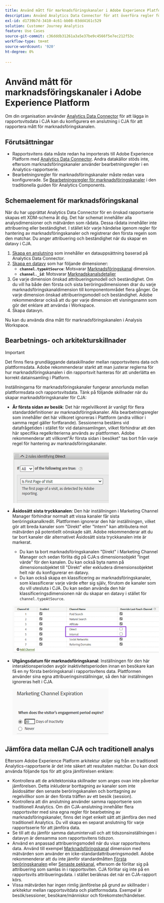 ```yaml
---
title: Använd mått för marknadsföringskanaler i Adobe Experience Platform
description: Använd Analytics Data Connector för att överföra regler för bearbetning av marknadsföringskanaler till Adobe Experience Platform.
exl-id: d1739b7d-3410-4c61-bb08-03dd4161c529
solution: Customer Journey Analytics
feature: Use Cases
source-git-commit: c36dddb31261a3a5e37be9c4566f5e7ec212f53c
workflow-type: tm+mt
source-wordcount: '920'
ht-degree: 0%

---
```


# Använd mått för marknadsföringskanaler i Adobe Experience Platform

Om din organisation använder [Analytics Data Connector](https://experienceleague.adobe.com/docs/experience-platform/sources/connectors/adobe-applications/analytics.html) för att lägga in rapportsvitsdata i CJA kan du konfigurera en anslutning i CJA för att rapportera mått för marknadsföringskanalen.

## Förutsättningar

* Rapportsvitens data måste redan ha importerats till Adobe Experience Platform med [Analytics Data Connector](https://experienceleague.adobe.com/docs/experience-platform/sources/connectors/adobe-applications/analytics.html). Andra datakällor stöds inte, eftersom marknadsföringskanaler använder bearbetningsregler i en Analytics-rapportserie.
* Bearbetningsregler för marknadsföringskanaler måste redan vara konfigurerade. Se [Bearbetningsregler för marknadsföringskanaler](https://experienceleague.adobe.com/docs/analytics/components/marketing-channels/c-rules.html) i den traditionella guiden för Analytics Components.

## Schemaelement för marknadsföringskanal

När du har upprättat Analytics Data Connector för en önskad rapportserie skapas ett XDM-schema åt dig. Det här schemat innehåller alla analysdimensioner och mätvärden som rådata. Dessa rådata innehåller inte attribuering eller beständighet. I stället kör varje händelse igenom regler för hantering av marknadsföringskanaler och registrerar den första regeln som den matchar. Du anger attribuering och beständighet när du skapar en datavy i CJA.

1. [Skapa en anslutning](/help/connections/create-connection.md) som innehåller en datauppsättning baserad på Analytics Data Connector.
2. [Skapa en datavy](/help/data-views/create-dataview.md) som har följande dimensioner:
   * **`channel.typeAtSource`**: Motsvarar [Marknadsföringskanal](https://experienceleague.adobe.com/docs/analytics/components/dimensions/marketing-channel.html) dimension.
   * **`channel._id`**: Motsvarar [Marknadskanalsdetaljer](https://experienceleague.adobe.com/docs/analytics/components/dimensions/marketing-detail.html)
3. Ge varje dimension önskad attribueringsmodell och beständighet. Om du vill ha både den första och sista beröringsdimensionen drar du varje marknadsföringskanaldimension till komponentområdet flera gånger. Ge varje dimension önskad attribueringsmodell och beständighet. Adobe rekommenderar också att du ger varje dimension ett visningsnamn som gör det enklare att använda i Workspace.
4. Skapa datavyn.

Nu kan du använda dina mått för marknadsföringskanalen i Analysis Workspace.

## Bearbetnings- och arkitekturskillnader

>[!IMPORTANT]
>
>Det finns flera grundläggande dataskillnader mellan rapportsvitens data och plattformsdata. Adobe rekommenderar starkt att man justerar reglerna för hur marknadsföringskanalen i din rapportsvit hanteras för att underlätta en korrekt datainsamling i Platform.

Inställningarna för marknadsföringskanaler fungerar annorlunda mellan plattformsdata och rapportsvitsdata. Tänk på följande skillnader när du skapar marknadsföringskanaler för CJA:

* **Är första sidan av besök**: Det här regelvillkoret är vanligt för flera standarddefinitioner av marknadsföringskanaler. Alla bearbetningsregler som innehåller det här villkoret ignoreras i Plattform (andra villkor i samma regel gäller fortfarande). Sessionerna bestäms vid datafrågetiden i stället för vid datainsamlingen, vilket förhindrar att den här specifika regelkriterierna används av plattformen. Adobe rekommenderar att villkoret&quot;Är första sidan i besöket&quot; tas bort från varje regel för hantering av marknadsföringskanaler.

   ![Första sidan av besöket](assets/first-page-of-visit.png)

* **Åsidosätt sista tryckkanalen**: Den här inställningen i Marketing Channel Manager förhindrar normalt att vissa kanaler får sista beröringskanalkredit. Plattformen ignorerar den här inställningen, vilket gör att breda kanaler som &quot;Direkt&quot; eller &quot;Intern&quot; kan attributera mot mätvärden på potentiellt oönskade sätt. Adobe rekommenderar att du tar bort kanaler där alternativet Åsidosätt sista tryckkanalen inte är markerat.
   * Du kan ta bort marknadsföringskanalen &quot;Direkt&quot; i Marketing Channel Manager och sedan förlita dig på CJA:s dimensionsobjekt &quot;Inget värde&quot; för den kanalen. Du kan också byta namn på dimensionsobjektet till &quot;Direkt&quot; eller exkludera dimensionsobjektet helt när du konfigurerar en datavy.
   * Du kan också skapa en klassificering av marknadsföringskanaler, som klassificerar varje värde efter sig själv, förutom de kanaler som du vill utesluta i CJA. Du kan sedan använda den här klassificeringsdimensionen när du skapar en datavy i stället för `channel.typeAtSource`.

   ![Åsidosätt den senaste pekkanalen](assets/override-last-touch-channel.png)

* **Utgångsdatum för marknadsföringskanal**: Inställningen för den här interaktionsperioden avgör inaktivitetsperioden innan en besökare kan få en ny första beröringskanal i rapportsvitens data. Plattformen använder sina egna attribueringsinställningar, så den här inställningen ignoreras helt i CJA.

   ![Utgångsdatum för marknadsföringskanal](assets/marketing-channel-expiration.png)

## Jämföra data mellan CJA och traditionell analys

Eftersom Adobe Experience Platform arkitektur skiljer sig från en traditionell Analytics-rapportserie är det inte säkert att resultaten matchar. Du kan dock använda följande tips för att göra jämförelsen enklare:

* Kontrollera att de arkitektoniska skillnader som anges ovan inte påverkar jämförelsen. Detta inkluderar borttagning av kanaler som inte åsidosätter den senaste beröringskanalen och borttagning av regelvillkor som är den första träffen av ett besök (session).
* Kontrollera att din anslutning använder samma rapportserie som traditionell Analytics. Om din CJA-anslutning innehåller flera rapportsviter med sina egna regler för bearbetning av marknadsföringskanaler, finns det inget enkelt sätt att jämföra den med traditionell Analytics. Du vill skapa en separat anslutning för varje rapportsserie för att jämföra data.
* Se till att du jämför samma datumintervall och att tidszonsinställningen i datavyn är densamma som rapportsvitens tidszon.
* Använd en anpassad attribueringsmodell när du visar rapportsvitens data. Använd till exempel [Marknadsföringskanal](https://experienceleague.adobe.com/docs/analytics/components/dimensions/marketing-channel.html) dimension med mätvärden som använder en icke-standardattribueringsmodell. Adobe rekommenderar att du inte jämför standardmåtten [Första beröringskanalen](https://experienceleague.adobe.com/docs/analytics/components/dimensions/first-touch-channel.html) eller [Senaste pekkanal](https://experienceleague.adobe.com/docs/analytics/components/dimensions/last-touch-channel.html), eftersom de förlitar sig på attribuering som samlas in i rapportsviten. CJA förlitar sig inte på en rapportsvits attribueringsdata. i stället beräknas det när en CJA-rapport körs.
* Vissa mätvärden har ingen rimlig jämförelse på grund av skillnader i arkitektur mellan rapportsvitdata och plattformsdata. Exempel är besök/sessioner, besökare/människor och förekomster/händelser.
